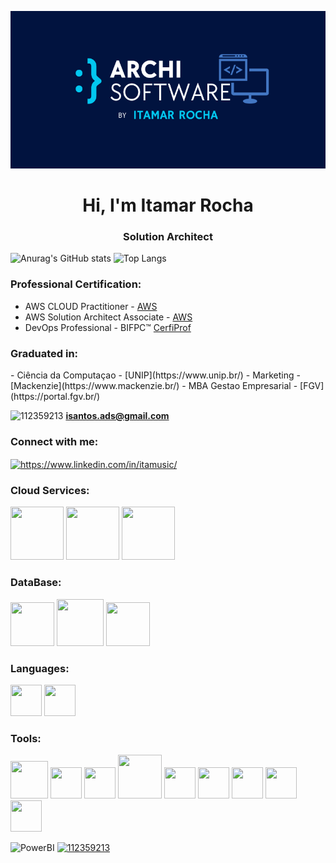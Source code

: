 ![linkedIn2](https://github.com/arquitetoitamar/arquitetoitamar/blob/master/banner.png)

<h1 align="center">Hi, I'm Itamar Rocha</h1>
<h3 align="center"> Solution Architect </h3>

![Anurag's GitHub stats](https://github-readme-stats.vercel.app/api?username=arquitetoitamar&theme=github_dark&show_icons=true) ![Top Langs](https://github-readme-stats-git-masterrstaa-rickstaa.vercel.app/api/top-langs/?username=arquitetoitamar&bg_color=000&border_color=30A3DC&title_color=E94D5F&text_color=FFF)

<h3 align="left"> Professional Certification:</h3>

- AWS CLOUD Practitioner - [AWS](https://www.credly.com/badges/642b81bc-f8ec-4fdd-a433-fb3952b8a658/linked_in?t=rwchpq)
- AWS Solution Architect Associate - [AWS](https://www.credly.com/badges/deed7c26-9cee-4cea-94c1-9211d6e5b967)
- DevOps Professional - BIFPC™ [CerfiProf](https://certiprof.com/)


<h3 align="left"> Graduated in:</h3>
- Ciência da Computaçao - [UNIP](https://www.unip.br/)
- Marketing - [Mackenzie](https://www.mackenzie.br/)
- MBA Gestao Empresarial - [FGV](https://portal.fgv.br/)


<img src= "https://user-images.githubusercontent.com/112359213/216747112-c4e96502-1e4e-4f7c-b005-573efcb80864.png" alt="112359213" height="35" width="40" /></a>  **isantos.ads@gmail.com**

<h3 align="left">Connect with me:</h3>
<p align="left">
<a href="https://www.linkedin.com/in/itamusic/" target="blank"><img align="center" src="https://raw.githubusercontent.com/rahuldkjain/github-profile-readme-generator/master/src/images/icons/Social/linked-in-alt.svg" alt="https://www.linkedin.com/in/itamusic/" height="30" width="40" /></a>


<h3 align="left">Cloud Services:</h3>

<img src="https://cdn.jsdelivr.net/gh/devicons/devicon/icons/azure/azure-original-wordmark.svg" width="85" height="85"/> </a> <img src="https://cdn.jsdelivr.net/gh/devicons/devicon/icons/googlecloud/googlecloud-original-wordmark.svg" width="85" height="85" /> </a> <img src="https://cdn.jsdelivr.net/gh/devicons/devicon/icons/amazonwebservices/amazonwebservices-plain-wordmark.svg" width="85" height="85"/>

<h3 align="left">DataBase:</h3>

<img src="https://cdn.jsdelivr.net/gh/devicons/devicon/icons/microsoftsqlserver/microsoftsqlserver-plain-wordmark.svg" width="70" height="70" /> </a> <img src="https://cdn.jsdelivr.net/gh/devicons/devicon/icons/mysql/mysql-original-wordmark.svg" width="75" height="75" /> </a> <img src="https://cdn.jsdelivr.net/gh/devicons/devicon/icons/mongodb/mongodb-original-wordmark.svg" width="70" height="70" />                    
          
<h3 align="left">Languages:</h3>

 <img src="https://cdn.jsdelivr.net/gh/devicons/devicon/icons/python/python-original-wordmark.svg" width="50" height="50" /> </a> <img src="https://cdn.jsdelivr.net/gh/devicons/devicon/icons/r/r-original.svg" width="50" height="50" />        

<h3 align="left">Tools:</h3>

<img src="https://cdn.jsdelivr.net/gh/devicons/devicon/icons/git/git-original-wordmark.svg" width="60" height="60" /> </a> <img src="https://cdn.jsdelivr.net/gh/devicons/devicon/icons/krakenjs/krakenjs-original-wordmark.svg" width="50" height="50" /> </a> <img src="https://cdn.jsdelivr.net/gh/devicons/devicon/icons/vscode/vscode-original-wordmark.svg" width="50" height="50" /> </a> <img src="https://cdn.jsdelivr.net/gh/devicons/devicon/icons/visualstudio/visualstudio-plain-wordmark.svg" width="70" height="70" /> </a> <img src="https://cdn.jsdelivr.net/gh/devicons/devicon/icons/rstudio/rstudio-original.svg" width="50" height="50" /> </a> <img src="https://cdn.jsdelivr.net/gh/devicons/devicon/icons/jupyter/jupyter-original-wordmark.svg" width="50" height="50" /> </a> <img src="https://cdn.jsdelivr.net/gh/devicons/devicon/icons/pandas/pandas-original-wordmark.svg" width="50" height="50" /> </a> <img src="https://cdn.jsdelivr.net/gh/devicons/devicon/icons/numpy/numpy-original-wordmark.svg" width="50" height="50" /> </a> <img src="https://cdn.jsdelivr.net/gh/devicons/devicon/icons/figma/figma-original.svg" width="50" height="50" /> </a> <p align="left"> <img src="https://raw.githubusercontent.com/microsoft/PowerBI-Icons/main/PNG/Power-BI.png" alt="PowerBI" width="40" height="40"/> </a> <a href="https://www.microsoft.com/pt-br/microsoft-365/excel" target="_blank" rel="noreferrer"> <img src="https://user-images.githubusercontent.com/112359213/216746814-7a6cafb1-554f-4a95-8e1e-a08b9a7031e8.png" alt="112359213" width="40" height="40"/> </a> 
          
